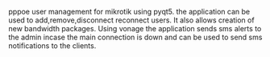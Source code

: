 pppoe user management for mikrotik using pyqt5. the application can be used to add,remove,disconnect reconnect users. It also allows creation of new bandwidth packages. Using vonage the application sends sms alerts to the admin incase the main connection is down and can be used to send sms notifications to the clients.
